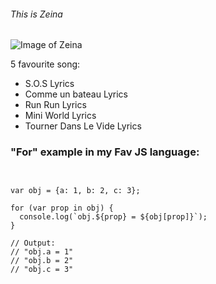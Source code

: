 ###### This is Zeina 

![Image of Zeina](https://octodex.github.com/images/yaktocat.png)

5 favourite song:

* S.O.S Lyrics
* Comme un bateau Lyrics
* Run Run Lyrics
* Mini World Lyrics
* Tourner Dans Le Vide Lyrics


### "For" example  in my Fav JS language:

```


var obj = {a: 1, b: 2, c: 3};
    
for (var prop in obj) {
  console.log(`obj.${prop} = ${obj[prop]}`);
}

// Output:
// "obj.a = 1"
// "obj.b = 2"
// "obj.c = 3"


```
